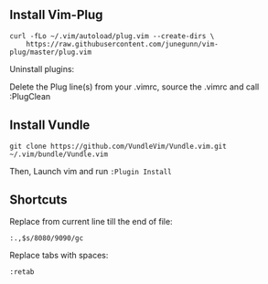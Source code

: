 ## Install Vim-Plug

```
curl -fLo ~/.vim/autoload/plug.vim --create-dirs \
    https://raw.githubusercontent.com/junegunn/vim-plug/master/plug.vim
```

Uninstall plugins:

Delete the Plug line(s) from your .vimrc, source the .vimrc and call :PlugClean

## Install Vundle

```
git clone https://github.com/VundleVim/Vundle.vim.git ~/.vim/bundle/Vundle.vim
```

Then, Launch vim and run `:Plugin Install`

## Shortcuts

Replace from current line till the end of file:

```
:.,$s/8080/9090/gc
```

Replace tabs with spaces:

```
:retab
```
